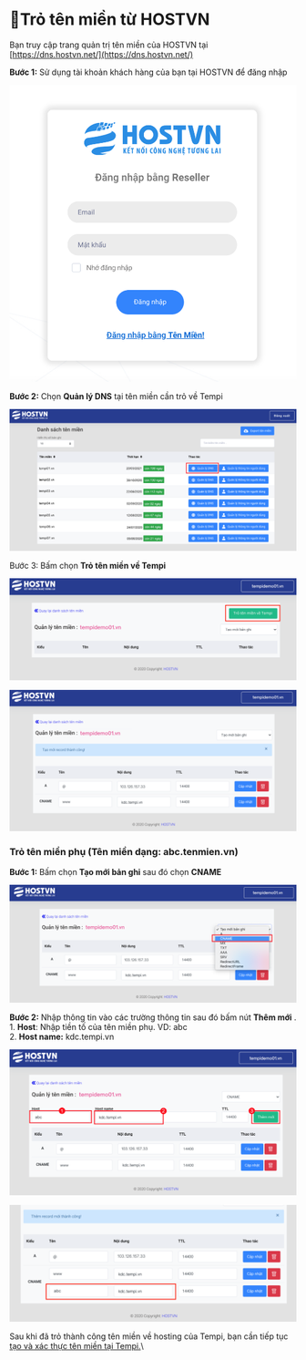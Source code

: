 # Trỏ tên miền từ HOSTVN

Bạn truy cập trang quản trị tên miền của HOSTVN tại [https://dns.hostvn.net/](https://dns.hostvn.net/)

**Bước 1:** Sử dụng tài khoản khách hàng của bạn tại HOSTVN để đăng nhập

![](<../../.gitbook/assets/image (6) (1).png>)

**Bước 2:** Chọn **Quản lý DNS** tại tên miền cần trỏ về Tempi

![](<../../.gitbook/assets/hostvn-01 (1) copy.png>)

Bước 3: Bấm chọn **Trỏ tên miền về Tempi**

![](<../../.gitbook/assets/hostvn-02-newx copy.png>)

![](<../../.gitbook/assets/hostvn-03-new copy.png>)

### Trỏ tên miền phụ (Tên miền dạng: abc.tenmien.vn)

**Bước 1:** Bấm chọn **Tạo mới bản ghi** sau đó chọn **CNAME**

![](<../../.gitbook/assets/hostvn-05 copy (1).png>)

**Bước 2:** Nhập thông tin vào các trường thông tin sau đó bấm nút **Thêm mới** .\
1\. **Host**: Nhập tiền tố của tên miền phụ. VD: abc\
2\. **Host name:** kdc.tempi.vn

![](<../../.gitbook/assets/hostvn-06 copy (1) copy.png>)

![](<../../.gitbook/assets/hostvn-07 copy (1) copy.png>)

Sau khi đã trỏ thành công tên miền về hosting của Tempi, bạn cần tiếp tục [tạo và xác thực tên miền tại Tempi.](tao-va-xac-thuc-ten-mien-lai-tempi.md)\
